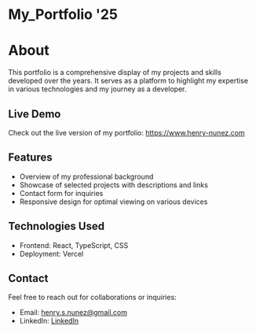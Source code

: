 # My_Portfolio '25

# About

This portfolio is a comprehensive display of my projects and skills developed over the years. It serves as a platform to highlight my expertise in various technologies and my journey as a developer.

## Live Demo

Check out the live version of my portfolio: https://www.henry-nunez.com

## Features
-	Overview of my professional background
-	Showcase of selected projects with descriptions and links
-	Contact form for inquiries
-	Responsive design for optimal viewing on various devices

## Technologies Used
-	Frontend: React, TypeScript, CSS
-	Deployment: Vercel

## Contact
Feel free to reach out for collaborations or inquiries:
-	Email: henry.s.nunez@gmail.com
-	LinkedIn: [LinkedIn](https://www.linkedin.com/in/henrysaulnunez/)
